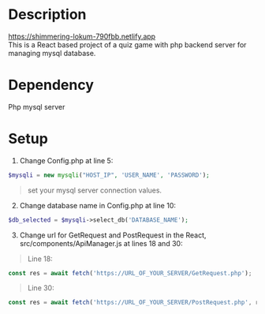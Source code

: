 # Description
https://shimmering-lokum-790fbb.netlify.app<br>
This is a React based project of a quiz game with php backend server for managing mysql database.

# Dependency
Php
mysql server

# Setup
1. Change Config.php at line 5:
```php 
$mysqli = new mysqli("HOST_IP", 'USER_NAME', 'PASSWORD');
```
> set your mysql server connection values.
2. Change database name in Config.php at line 10:
```php 
$db_selected = $mysqli->select_db('DATABASE_NAME');
```
3. Change url for GetRequest and PostRequest in the React, src/components/ApiManager.js at lines 18 and 30:

> Line 18: 
```javascript 
const res = await fetch('https://URL_OF_YOUR_SERVER/GetRequest.php');
```
> Line 30: 
```javascript 
const res = await fetch('https://URL_OF_YOUR_SERVER/PostRequest.php', requestOptions);
```
